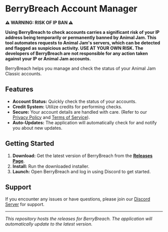 # BerryBreach Account Manager

**⚠️ WARNING: RISK OF IP BAN ⚠️**

**Using BerryBreach to check accounts carries a significant risk of your IP address being temporarily or permanently banned by Animal Jam. This tool automates requests to Animal Jam's servers, which can be detected and flagged as suspicious activity. USE AT YOUR OWN RISK. The developers of BerryBreach are not responsible for any action taken against your IP or Animal Jam accounts.**

BerryBreach helps you manage and check the status of your Animal Jam Classic accounts.

## Features

*   **Account Status:** Quickly check the status of your accounts.
*   **Credit System:** Utilize credits for performing checks.
*   **Secure:** Your account details are handled with care. (Refer to our [Privacy Policy](https://glvckoma.github.io/BerryBreach-Privacy-Policy/PRIVACY.html) and [Terms of Service](https://glvckoma.github.io/BerryBreach-Privacy-Policy/TERMS.html)).
*   **Auto-Updates:** The application will automatically check for and notify you about new updates.

## Getting Started

1.  **Download:** Get the latest version of BerryBreach from the [**Releases Page**](https://github.com/glvckoma/Berry-Breach/releases).
2.  **Install:** Run the downloaded installer.
3.  **Launch:** Open BerryBreach and log in using Discord to get started.

## Support

If you encounter any issues or have questions, please join our [Discord Server](https://discord.gg/a2y6bZnhB3) for support.

---
*This repository hosts the releases for BerryBreach. The application will automatically update to the latest version.*
